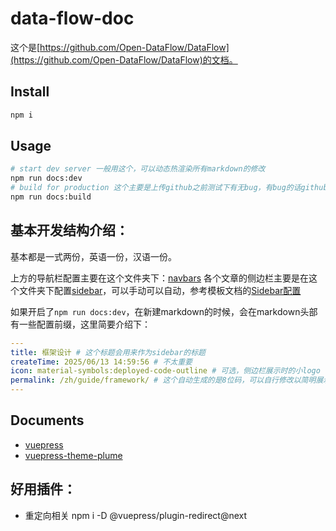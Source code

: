 # data-flow-doc

这个是[https://github.com/Open-DataFlow/DataFlow](https://github.com/Open-DataFlow/DataFlow)的文档。


## Install

```sh
npm i
```

## Usage

```sh
# start dev server 一般用这个，可以动态热渲染所有markdown的修改
npm run docs:dev
# build for production 这个主要是上传github之前测试下有无bug，有bug的话github无法渲染page的。
npm run docs:build
```

## 基本开发结构介绍：
基本都是一式两份，英语一份，汉语一份。

上方的导航栏配置主要在这个文件夹下：[navbars](./docs/.vuepress/navbars/)
各个文章的侧边栏主要是在这个文件夹下配置[sidebar](./docs/.vuepress/notes/)，可以手动可以自动，参考模板文档的[Sidebar配置](https://theme-plume.vuejs.press/config/theme/#sidebar)

如果开启了`npm run docs:dev`，在新建markdown的时候，会在markdown头部有一些配置前缀，这里简要介绍下：
```yaml
---
title: 框架设计 # 这个标题会用来作为sidebar的标题
createTime: 2025/06/13 14:59:56 # 不太重要
icon: material-symbols:deployed-code-outline # 可选，侧边栏展示时的小logo
permalink: /zh/guide/framework/ # 这个自动生成的是8位码，可以自行修改以简明展示，注意不能和现有的其他md的路径重复。
---
```

## Documents

- [vuepress](https://vuepress.vuejs.org/)
- [vuepress-theme-plume](https://theme-plume.vuejs.press/)


## 好用插件：
- 重定向相关
npm i -D @vuepress/plugin-redirect@next